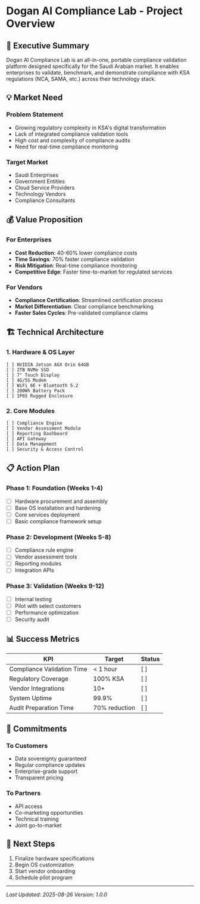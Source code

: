 # Dogan AI Compliance Lab - Project Overview

## 🚀 Executive Summary
Dogan AI Compliance Lab is an all-in-one, portable compliance validation platform designed specifically for the Saudi Arabian market. It enables enterprises to validate, benchmark, and demonstrate compliance with KSA regulations (NCA, SAMA, etc.) across their technology stack.

## 💡 Market Need

### Problem Statement
- Growing regulatory complexity in KSA's digital transformation
- Lack of integrated compliance validation tools
- High cost and complexity of compliance audits
- Need for real-time compliance monitoring

### Target Market
- Saudi Enterprises
- Government Entities
- Cloud Service Providers
- Technology Vendors
- Compliance Consultants

## 💰 Value Proposition

### For Enterprises
- **Cost Reduction**: 40-60% lower compliance costs
- **Time Savings**: 70% faster compliance validation
- **Risk Mitigation**: Real-time compliance monitoring
- **Competitive Edge**: Faster time-to-market for regulated services

### For Vendors
- **Compliance Certification**: Streamlined certification process
- **Market Differentiation**: Clear compliance benchmarking
- **Faster Sales Cycles**: Pre-validated compliance claims

## 🏗️ Technical Architecture

### 1. Hardware & OS Layer
```
[ ] NVIDIA Jetson AGX Orin 64GB
[ ] 2TB NVMe SSD
[ ] 7" Touch Display
[ ] 4G/5G Modem
[ ] WiFi 6E + Bluetooth 5.2
[ ] 200Wh Battery Pack
[ ] IP65 Rugged Enclosure
```

### 2. Core Modules
```
[ ] Compliance Engine
[ ] Vendor Assessment Module
[ ] Reporting Dashboard
[ ] API Gateway
[ ] Data Management
[ ] Security & Access Control
```

## 📋 Action Plan

### Phase 1: Foundation (Weeks 1-4)
- [ ] Hardware procurement and assembly
- [ ] Base OS installation and hardening
- [ ] Core services deployment
- [ ] Basic compliance framework setup

### Phase 2: Development (Weeks 5-8)
- [ ] Compliance rule engine
- [ ] Vendor assessment tools
- [ ] Reporting modules
- [ ] Integration APIs

### Phase 3: Validation (Weeks 9-12)
- [ ] Internal testing
- [ ] Pilot with select customers
- [ ] Performance optimization
- [ ] Security audit

## 📊 Success Metrics

| KPI | Target | Status |
|-----|--------|--------|
| Compliance Validation Time | < 1 hour | [ ] |
| Regulatory Coverage | 100% KSA | [ ] |
| Vendor Integrations | 10+ | [ ] |
| System Uptime | 99.9% | [ ] |
| Audit Preparation Time | 70% reduction | [ ] |

## 🤝 Commitments

### To Customers
- Data sovereignty guaranteed
- Regular compliance updates
- Enterprise-grade support
- Transparent pricing

### To Partners
- API access
- Co-marketing opportunities
- Technical training
- Joint go-to-market

## 📅 Next Steps
1. Finalize hardware specifications
2. Begin OS customization
3. Start vendor onboarding
4. Schedule pilot program

---
*Last Updated: 2025-08-26*
*Version: 1.0.0*
